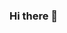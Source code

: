 ### Hi there 👋

<!--
**carloscarucce/carloscarucce** is a ✨ _special_ ✨ repository because its `README.md` (this file) appears on your GitHub profile.

Here are some ideas to get you started:

- 🔭 I’m currently working on ...
- 🌱 I’m currently learning ...
- 👯 I’m looking to collaborate on ...
- 🤔 I’m looking for help with ...
- 💬 Ask me about ...
- 📫 How to reach me: ...
- 😄 Pronouns: ...
- ⚡ Fun fact: ...
-->


<!--[![Most Used Languages](https://github-readme-stats.vercel.app/api/top-langs/?username=carloscarucce&layout=compact&theme=tokyonight)](https://github-readme-stats.vercel.app/api/top-langs/?username=carloscarucce&layout=compact&theme=tokyonight)

[![Carlos's GitHub stats](https://github-readme-stats.vercel.app/api?username=carloscarucce&theme=tokyonight&show_icons=true&count_private=true&custom_title=Github%20Stats)](https://github-readme-stats.vercel.app/api?username=carloscarucce&theme=tokyonight&show_icons=true&count_private=true&custom_title=Github%20Stats)-->

